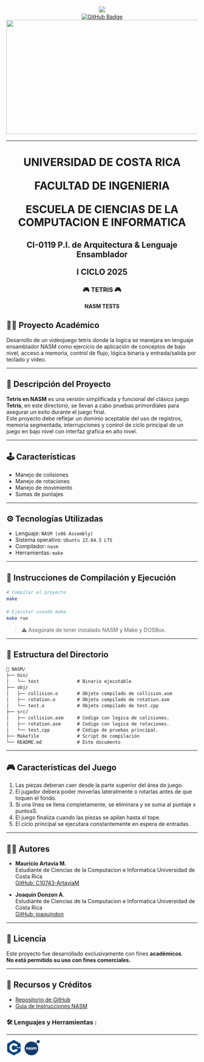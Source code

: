<div id="header" align="center">
  <img src="https://media.giphy.com/media/M9gbBd9nbDrOTu1Mqx/giphy.gif" width="100"/>
</div>

<div id="badges" align="center">
  <a href="https://github.com/C10743-ArtaviaM">
    <img src="https://img.shields.io/badge/GitHub-000000?style=for-the-badge&logo=github&logoColor=white" alt="GitHub Badge"/>
  </a>
</div>

<div align="center">
  <img src="https://media.giphy.com/media/dWesBcTLavkZuG35MI/giphy.gif" width="600" height="300"/>
</div>

---

<div align="center">
  <h1>
    <p>UNIVERSIDAD DE COSTA RICA</p>
    <p>FACULTAD DE INGENIERIA</p>
    <p>ESCUELA DE CIENCIAS DE LA COMPUTACION E INFORMATICA</p>
  </h1>
</div>

<div align="center">
  <h2>
    <p>CI-0119 P.I. de Arquitectura & Lenguaje Ensamblador</p>
    <p>I CICLO 2025</p>
  </h2>
</div>


<div align="center">
  <h3>
    <p>🎮 TETRIS 🎮</p>
  </h3>
  <h4>
    <p>NASM TESTS</p>
  </h4>
</div>

## 👨‍🏫 Proyecto Académico

Desarrollo de un videojuego tetris donde la logica se manejara en lenguaje ensamblador NASM como ejercicio de aplicación de conceptos de bajo nivel, acceso a memoria, control de flujo, lógica binaria y entrada/salida por teclado y video.

---

## 🧠 Descripción del Proyecto

**Tetris en NASM** es una versión simplificada y funcional del clásico juego **Tetris**, en este directorio, se llevan a cabo pruebas primordiales para asegurar un exito durante el juego final.  
Este proyecto debe reflejar un dominio aceptable del uso de registros, memoria segmentada, interrupciones y control de ciclo principal de un juego en bajo nivel con interfaz grafica en alto nivel.

---

## 🕹️ Características

-  Manejo de colisiones  
-  Manejo de rotaciones
-  Manejo de movimiento
-  Sumas de puntajes

---

## ⚙️ Tecnologías Utilizadas

- Lenguaje: `NASM (x86 Assembly)`
- Sistema operativo: `Ubuntu 22.04.5 LTS`
- Compilador: `nasm`
- Herramientas: `make`

---

## 🚀 Instrucciones de Compilación y Ejecución

```bash
# Compilar el proyecto
make

# Ejecutar usando make
make run
```

> ⚠️ Asegúrate de tener instalado NASM y Make y DOSBox.

---

## 📂 Estructura del Directorio

```
📁 NASM/
├── bin/
│   └── test              # Binario ejecutable
├── obj/
│   ├── collision.o       # Objeto compilado de collision.asm
│   ├── rotation.o        # Objeto compilado de rotation.asm
│   └── test.o            # Objeto compilado de test.cpp
├── src/
│   ├── collision.asm     # Codigo con logica de colisiones.
│   ├── rotation.asm      # Codigo con logica de rotaciones.
│   └── test.cpp          # Código de pruebas principal.
├── Makefile              # Script de compilación
└── README.md             # Este documento
```

---

## 🎮 Caracteristicas del Juego

1. Las piezas deberan caer desde la parte superior del área de juego.
2. El jugador debera poder moverlas lateralmente o rotarlas antes de que toquen el fondo.
3. Si una línea se llena completamente, se eliminara y se suma al puntaje x puntosS.
4. El juego finaliza cuando las piezas se apilan hasta el tope.
5. El ciclo principal se ejecutara constantemente en espera de entradas.

---

## 👨‍💻 Autores

- **Mauricio Artavia M.**  
  Estudiante de Ciencias de la Computacion e Informatica 
  Universidad de Costa Rica  
  [GitHub: C10743-ArtaviaM](https://github.com/C10743-ArtaviaM)

- **Joaquin Donzon A.**  
  Estudiante de Ciencias de la Computacion e Informatica 
  Universidad de Costa Rica  
  [GitHub: joaquindon](https://github.com/joaquindon)

---

## 📄 Licencia

Este proyecto fue desarrollado exclusivamente con fines **académicos**.  
**No está permitido su uso con fines comerciales.**

---

## 🔗 Recursos y Créditos

- [Repositorio de GitHub](https://github.com/joaquindon/Tetrix)
- [Guía de Instrucciones NASM](https://www.nasm.us/doc/)

### :hammer_and_wrench: Lenguajes y Herramientas :

---

<div>
  <img src="https://github.com/devicons/devicon/blob/master/icons/cplusplus/cplusplus-plain.svg" title="C++" alt="C++" width="40" height="40"/>&nbsp;
  <img src="https://github.com/joaquindon/Tetrix/blob/main/resources/icons/NASM.svg" title="NASM" alt="NASM" width="40" height="40"/>&nbsp;
</div>
